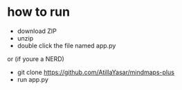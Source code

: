 # how to run
- download ZIP
- unzip
- double click the file named app.py

or (if youre a NERD)
- git clone https://github.com/AtillaYasar/mindmaps-plus
- run app.py
